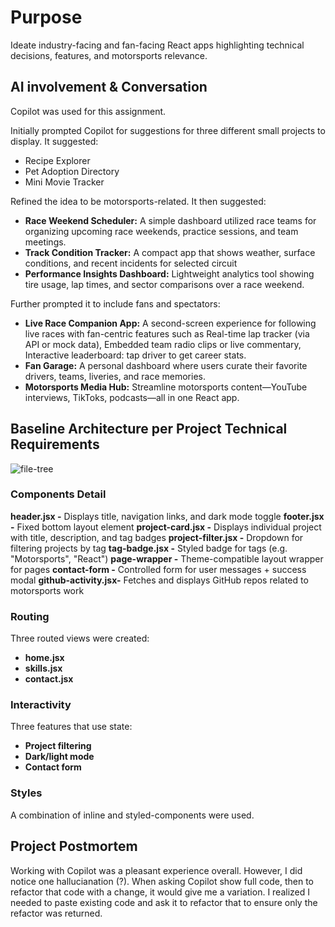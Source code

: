 # Purpose

Ideate industry-facing and fan-facing React apps highlighting technical decisions, features, and motorsports relevance.


## AI involvement & Conversation

Copilot was used for this assignment. 

Initially prompted Copilot for suggestions for three different small projects to display.  It suggested:
- Recipe Explorer
- Pet Adoption Directory
- Mini Movie Tracker

Refined the idea to be motorsports-related.  It then suggested:
- **Race Weekend Scheduler:** A simple dashboard utilized race teams for organizing upcoming race weekends, practice sessions, and team meetings.
- **Track Condition Tracker:** A compact app that shows weather, surface conditions, and recent incidents for selected circuit
- **Performance Insights Dashboard:** Lightweight analytics tool showing tire usage, lap times, and sector comparisons over a race weekend.

Further prompted it to include fans and spectators:
- **Live Race Companion App:** A second-screen experience for following live races with fan-centric features such as Real-time lap tracker (via API or mock data), Embedded team radio clips or live commentary, Interactive leaderboard: tap driver to get career stats.
- **Fan Garage:** A personal dashboard where users curate their favorite drivers, teams, liveries, and race memories.
- **Motorsports Media Hub:** Streamline motorsports content—YouTube interviews, TikToks, podcasts—all in one React app. 


## Baseline Architecture per Project Technical Requirements

![file-tree](https://github.com/user-attachments/assets/f0deaa29-4e76-41f2-8d6f-9565288747dc)


### Components Detail

**header.jsx -** Displays title, navigation links, and dark mode toggle
**footer.jsx -** Fixed bottom layout element
**project-card.jsx -** Displays individual project with title, description, and tag badges
**project-filter.jsx -** Dropdown for filtering projects by tag
**tag-badge.jsx -** Styled badge for tags (e.g. "Motorsports", "React")
**page-wrapper -** Theme-compatible layout wrapper for pages
**contact-form -** Controlled form for user messages + success modal
**github-activity.jsx-** Fetches and displays GitHub repos related to motorsports work 


### Routing

Three routed views were created:
- **home.jsx**
- **skills.jsx**
- **contact.jsx**


### Interactivity

Three features that use state:
- **Project filtering**
- **Dark/light mode**
- **Contact form**

### Styles

A combination of inline and styled-components were used.


## Project Postmortem

Working with Copilot was a pleasant experience overall.  However, I did notice one hallucianation (?).  When asking Copilot show full code, then to refactor that code with a change, it would give me a variation.  I realized I needed to paste existing code and ask it to refactor that to ensure only the refactor was returned.
